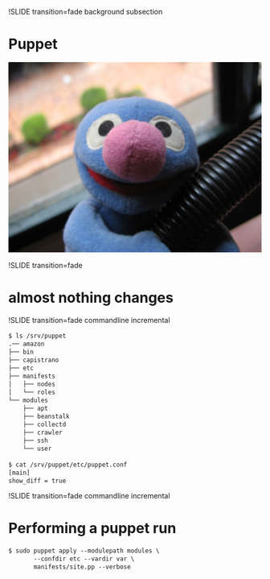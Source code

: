 !SLIDE transition=fade background subsection
# Puppet
![Puppet](puppet.png)

!SLIDE transition=fade
# almost nothing changes

!SLIDE transition=fade commandline incremental

    $ ls /srv/puppet
    .── amazon
    ├── bin
    ├── capistrano
    ├── etc
    ├── manifests
    │   ├── nodes
    │   └── roles
    └── modules
        ├── apt
        ├── beanstalk
        ├── collectd
        ├── crawler
        ├── ssh
        └── user

    $ cat /srv/puppet/etc/puppet.conf
    [main]
    show_diff = true

!SLIDE transition=fade commandline incremental

# Performing a puppet run

    $ sudo puppet apply --modulepath modules \
           --confdir etc --vardir var \
           manifests/site.pp --verbose

